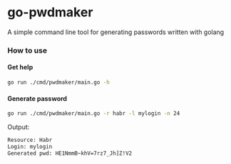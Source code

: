 # go-pwdmaker
A simple command line tool for generating passwords written with golang

### How to use

#### Get help
```sh
go run ./cmd/pwdmaker/main.go -h
```


#### Generate password
```sh
go run ./cmd/pwdmaker/main.go -r habr -l mylogin -n 24
```

Output:
```sh
Resource: Habr
Login: mylogin
Generated pwd: HE1NmmB~khV=7rz7_Jh]Z!V2
````
